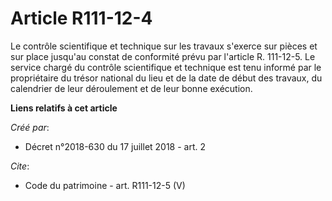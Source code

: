 # Article R111-12-4

Le contrôle scientifique et technique sur les travaux s'exerce sur pièces et sur place jusqu'au constat de conformité prévu
par l'article R. 111-12-5. Le service chargé du contrôle scientifique et technique est tenu informé par le propriétaire du
trésor national du lieu et de la date de début des travaux, du calendrier de leur déroulement et de leur bonne exécution.

**Liens relatifs à cet article**

_Créé par_:

  - Décret n°2018-630 du 17 juillet 2018 - art. 2

_Cite_:

  - Code du patrimoine - art. R111-12-5 (V)

